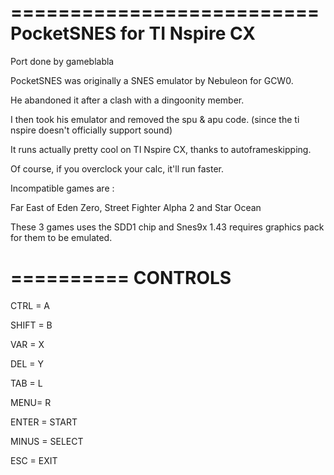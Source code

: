==========================
PocketSNES for TI Nspire CX
==========================

Port done by gameblabla

PocketSNES was originally a SNES emulator by Nebuleon for GCW0.

He abandoned it after a clash with a dingoonity member.

I then took his emulator and removed the spu & apu code. (since the ti nspire doesn't officially support sound)

It runs actually pretty cool on TI Nspire CX, thanks to autoframeskipping.

Of course, if you overclock your calc, it'll run faster.

Incompatible games are :

Far East of Eden Zero, Street Fighter Alpha 2 and Star Ocean

These 3 games uses the SDD1 chip and Snes9x 1.43 requires graphics pack for them to be emulated.

==========
CONTROLS
==========

CTRL = A

SHIFT = B

VAR = X

DEL = Y

TAB = L

MENU= R

ENTER = START

MINUS = SELECT

ESC = EXIT